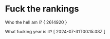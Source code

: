 # Fuck the rankings

Who the hell am I?
{ 2614920 }

What fucking year is it?
[ 2024-07-31T00:15:03Z ]
